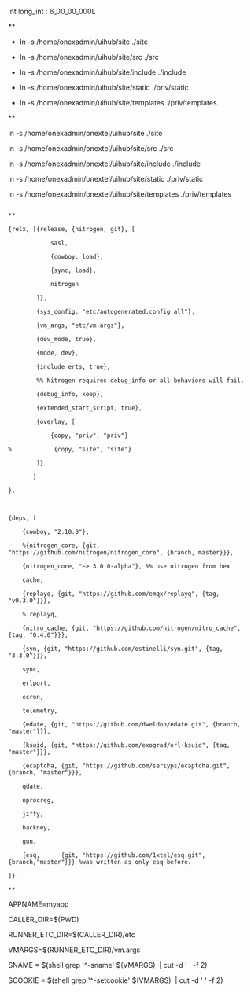 int long_int : 6_00_00_000L

**

- ln -s /home/onexadmin/uihub/site ./site
    
- ln -s /home/onexadmin/uihub/site/src ./src
    
- ln -s /home/onexadmin/uihub/site/include ./include
    
- ln -s /home/onexadmin/uihub/site/static ./priv/static
    
- ln -s /home/onexadmin/uihub/site/templates ./priv/templates
    

**


ln -s /home/onexadmin/onextel/uihub/site ./site
    
ln -s /home/onexadmin/onextel/uihub/site/src ./src
    
ln -s /home/onexadmin/onextel/uihub/site/include ./include
    
ln -s /home/onexadmin/onextel/uihub/site/static ./priv/static
    
ln -s /home/onexadmin/onextel/uihub/site/templates ./priv/templates


```shell

**

{relx, [{release, {nitrogen, git}, [

            sasl,

            {cowboy, load},

            {sync, load},

            nitrogen

        ]},

        {sys_config, "etc/autogenerated.config.all"},

        {vm_args, "etc/vm.args"},

        {dev_mode, true},

        {mode, dev},

        {include_erts, true},

        %% Nitrogen requires debug_info or all behaviors will fail.

        {debug_info, keep}, 

        {extended_start_script, true},

        {overlay, [

            {copy, "priv", "priv"}

%            {copy, "site", "site"}

        ]}

       ]

}.

  

{deps, [

    {cowboy, "2.10.0"},

    %{nitrogen_core, {git, "https://github.com/nitrogen/nitrogen_core", {branch, master}}},

    {nitrogen_core, "~> 3.0.0-alpha"}, %% use nitrogen from hex

    cache,

    {replayq, {git, "https://github.com/emqx/replayq", {tag, "v0.3.0"}}},

    % replayq,

    {nitro_cache, {git, "https://github.com/nitrogen/nitro_cache", {tag, "0.4.0"}}},

    {syn, {git, "https://github.com/ostinelli/syn.git", {tag, "3.3.0"}}},

    sync,

    erlport,

    ecron,

    telemetry,

    {edate, {git, "https://github.com/dweldon/edate.git", {branch, "master"}}},

    {ksuid, {git, "https://github.com/exograd/erl-ksuid", {tag, "master"}}},

    {ecaptcha, {git, "https://github.com/seriyps/ecaptcha.git", {branch, "master"}}},

    qdate,

    nprocreg,

    jiffy,

    hackney,

    gun,

    {esq,      {git, "https://github.com/1xtel/esq.git",  {branch,"master"}}} %was written as only esq before.

]}.

**
```

APPNAME=myapp

CALLER_DIR=$(PWD)

RUNNER_ETC_DIR=$(CALLER_DIR)/etc

VMARGS=$(RUNNER_ETC_DIR)/vm.args

SNAME = $(shell grep '^-sname' $(VMARGS)  | cut -d ' ' -f 2)

SCOOKIE = $(shell grep '^-setcookie' $(VMARGS)  | cut -d ' ' -f 2)